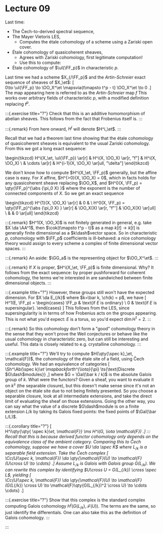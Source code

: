 # Lecture 09

Last time:

- The Čech-to-derived spectral sequence,
- The Mayer Vietoris LES,
  - Computes the étale cohomology of a scheme using a Zariski open cover.
- Étale cohomology of quasicoherent sheaves,
  - Agrees with Zariski cohomology, first legitimate computation!
  - Use this to compute:
- Étale cohomology of $\ul{\FF_p}$ in characteristic $p$.

Last time we had a scheme $X_{/\FF_p}$ and the *Artin-Schreier* exact sequence of sheaves of $X_\et$:
\[  
0\to \ul{\FF_p} \to \OO_X^\et \mapsvia{t\mapsto t^p - t} \OO_X^\et \to 0
.\]
The map appearing here is referred to as the *Artin-Schreier* map $f$
This works over arbitrary fields of characteristic $p$, with a modified definition replacing $t^p$.

:::{.exercise title="?"}
Check that this is an additive homomorphism of abelian sheaves.
This follows from the fact that Frobenius itself is.
:::

:::{.remark}
From here onward, $H^i$ will denote $H^i_\et$.
:::

Recall that we had a theorem last time showing that the étale cohomology of quasicoherent sheaves is equivalent to the usual Zariski cohomology.
From this we got a long exact sequence:

\begin{tikzcd}
  H^i(X_\et, \ul{\FF_p})
    \ar[r]
& H^i(X, \OO_X)
    \ar[r, "f"]
& H^i(X, \OO_X)
\\
& \cdots
    \ar[r]
& H^{i-1}(X, \OO_X) 
    \ar[ull, "\delta"]
\end{tikzcd}

We don't know how to compute $H^i(X_\et, \FF_p)$ generally, but the affine case is easy.
For $X$ affine, $H^{>0}(X, \OO_X) = 0$, which in facts holds for any quasicoherent sheave replacing $\OO_X$, and $H^0(X, \FF_p) = \qty{\FF_p}^{\abs {\pi_0 X} }$ where the exponent is the number of connected components of $X$.
So we get an exact sequence

\begin{tikzcd}
H^{1}(X, \OO_X) 
    \ar[r]
& 0
& 
\\
  H^0(X, \FF_p) = \qty{\FF_p}^{\abs {\pi_0 X} } 
    \ar[r]
& \OO_X(X) 
    \ar[r, "f"']
& \OO_X(X) 
    \ar[ull]
\\
&
& 0
    \ar[ull]
\end{tikzcd}

:::{.remark}
$H^1(X, \OO_X)$ is not finitely generated in general, e.g. take $X \da \AA^1$, then $\cok(t\mapsto t^p - t)$ as a map $k[t] \to k[t]$ is generally finite dimensional as a $k\dash$vector space.
So in characteristic $p$, cohomology with $\FF_p$ coefficients is ill-behaved: a nice cohomology theory would assign to every scheme a complex of finite dimensional vector spaces.
:::

:::{.remark}
An aside: $\GG_a$ is the representing object for $\OO_X^\et$.
:::

:::{.remark}
If $X$ is proper, $H^i(X_\et, \FF_p)$ is finite dimensional.
Why?
It follows from the exact sequence: by proper pushforward for coherent cohomology, the terms we're interested in are sandwiched between finite dimensional objects.
:::

:::{.example title="?"}
However, these groups still won't have the expected dimension.
For $X \da E_{/k}$ where $k=\bar k, \ch(k) = p$, we have
\[  
H^1(E, \FF_p) = 
\begin{cases}
\FF_p & \text{if $E$ is ordinary} \\
0 & \text{if $E$ is supersingular}.
\end{cases}
\]
This follows from the LES, since supersingularity is in terms of how Frobenius acts on the groups appearing.
This is not what you'd expect: $E$ is a torus, so you'd expect $\dim H^1 = 2$.
:::

:::{.remark}
So this cohomology don't form a "good" cohomology theory in the sense that they won't prove the Weil conjectures or behave like the usual cohomology in characteristic zero, but can still be interesting and useful.
This data is closely related to e.g. crystalline cohomology.
:::

:::{.example title="?"}
We'll try to compute $H(\qty{\spec k}_\et, \mathcal{F})$, the cohomology of the étale site of a field, using Čech cohomology.
We had an equivalence of categories
\[  
\Sh^\Ab(\spec k)_\et \mapbackforth^{\iota}_{\pi} \ts{\text{Discrete $G\dash$modules}}
,\]
where $G = \Gal(\bar k / k)$ is the absolute Galois group of $k$.
What were the functors?
Given a sheaf, you want to evaluate it on $k^s$ (the separable closure), but this doesn't make sense since it's not an object on the étale site due to not being finitely presented.
So you choose a separable closure, look at all intermediate extensions, and take the direct limit of evaluating the sheaf on those extensions.
Going the other way, you can say what the value of a discrete $G\dash$module is on a finite extension $L/k$ by taking its Galois fixed points: the fixed points of $\Gal(\bar L/L)$.

:::{.corollary title="?"}
\[  
H^i\qty{\qty{ \spec k}_\et, \mathcal{F}} \ms H^i(G, \iota \mathcal{F})
.\]
:::
Recall that this is because derived functor cohomology only depends on the equivalence class of the ambient category.
Comparing this to Čech cohomology, suppose we have a cover $U \da \spec K$ where $L_{/k}$ is a separable field extension. 
Take the Čech complex
\[  
\Cc(U/\spec k, \mathcal{F}) \da \qty{\mathcal{F}(U) \to \mathcal{F}(U\cross U) \to \cdots}
.\]
Assume $L_{/k}$ is Galois with Galois group $G(L_{/k})$.
We can rewrite this complex by identifying $U\cross U = G(L_{/k}) \cross \spec L$, yielding
\[  
\Cc(U/\spec k, \mathcal{F}) \da \qty{\mathcal{F}(U) \to \mathcal{F}(G(L_{/k}) \cross U) \to \mathcal{F}\qty{G(L_{/k})^2 \cross U}
\to \cdots
\cdots}
.\]


:::{.exercise title="?"}
Show that this complex is the standard complex computing Galois cohomology $H^i( G(L_{/k}), \mathcal{F}(U) )$.
The terms are the same, so just identify the differentials.
One can also take this as the definition of Galois cohomology.
:::


:::




